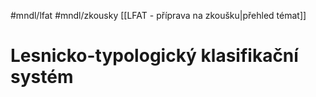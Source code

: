 #mndl/lfat #mndl/zkousky [[LFAT - příprava na zkoušku|přehled témat]]
# Lesnicko-typologický klasifikační systém